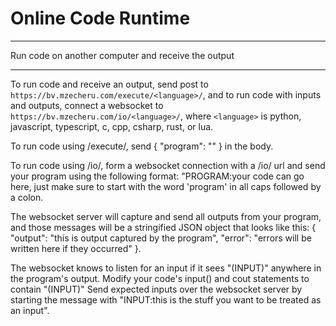 # Online Code Runtime
---

Run code on another computer and receive the output

---

To run code and receive an output, send post to `https://bv.mzecheru.com/execute/<language>/`, and to run code with inputs and outputs, connect a websocket to `https://bv.mzecheru.com/io/<language>/`, where `<language>` is python, javascript, typescript, c, cpp, csharp, rust, or lua.

To run code using /execute/, send { "program": "" } in the body.

To run code using /io/, form a websocket connection with a /io/ url and send your program using the following format: "PROGRAM:your code can go here, just make sure to start with the word 'program' in all caps followed by a colon.

The websocket server will capture and send all outputs from your program, and those messages will be a stringified JSON object that looks like this: { "output": "this is output captured by the program", "error": "errors will be written here if they occurred" }.

The websocket knows to listen for an input if it sees "(INPUT)" anywhere in the program's output. Modify your code's input() and cout statements to contain "(INPUT)" Send expected inputs over the websocket server by starting the message with "INPUT:this is the stuff you want to be treated as an input".
